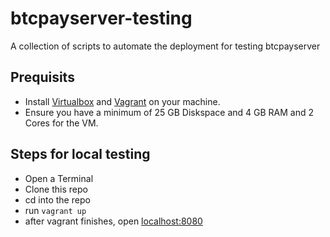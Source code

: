 # btcpayserver-testing
A collection of scripts to automate the deployment for testing btcpayserver

## Prequisits
* Install [Virtualbox](https://www.virtualbox.org) and [Vagrant](https://www.vagrantup.com/) on your machine.
* Ensure you have a minimum of 25 GB Diskspace and 4 GB RAM and 2 Cores for the VM.

## Steps for local testing
* Open a Terminal
* Clone this repo
* cd into the repo
* run `vagrant up`
* after vagrant finishes, open [localhost:8080](http://localhost:8080)